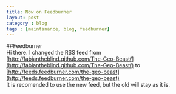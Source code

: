```yaml
---
title: Now on Feedburner
layout: post
category : blog
tags : [maintanance, blog, feedburner]
---
```

##Feedburner  
Hi there. I changed the RSS feed from [http://fabiantheblind.github.com/The-Geo-Beast/](http://fabiantheblind.github.com/The-Geo-Beast/) to [http://feeds.feedburner.com/the-geo-beast](http://feeds.feedburner.com/the-geo-beast)  
It is recomended to use the new feed, but the old will stay as it is.  

